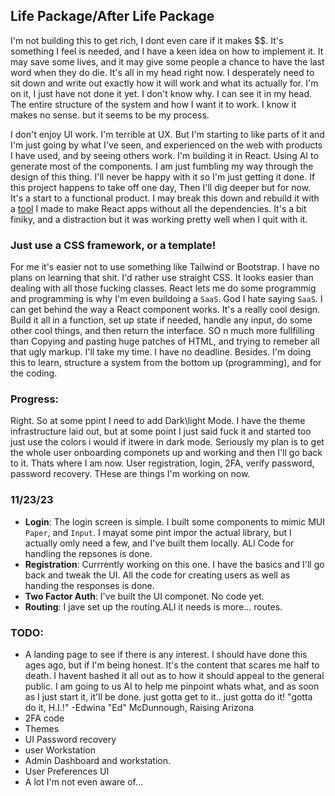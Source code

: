 ## Life Package/After Life Package

I'm not building this to get rich, I dont even care if it makes $$. It's something I feel is needed, and I have a keen idea on how to implement it. It may save some lives, and it may give some people a chance to have the last word when they do die. It's all in my head right now. I desperately need to sit down and write out exactly how it will work and what its actually for. I'm on it, I just have not done it yet. I don't know why. I can see it in my head. The entire structure of the system and how I want it to work. I know it makes no sense. but it seems to be my process. 

I don't enjoy UI work. I'm terrible at UX. But I'm starting to like parts of it and I'm just going by what I've seen, and experienced on the web with products I have used, and by seeing others work. I'm building it in React. Using AI to generate most of the components. I am just fumbling my way through the design of this thing. I'll never be happy with it so I'm just getting it done. If this project happens to take off one day, Then I'll dig deeper but for now. It's a start to a functional product. I may break this down and rebuild it with a [tool](https://github.com/ddcroft73/create-react-mini) I made to make React apps without all the dependencies. It's a bit finiky, and a distraction but it was working pretty well when I quit with it.

### Just use a CSS framework, or a template!

For me it's easier not to use something like Tailwind or Bootstrap. I have no plans on learning that shit. I'd rather use straight CSS. It looks easier than dealing with all those fucking classes. React lets me do some programmig and programming is why I'm even buildoing a `SaaS`. God I hate saying `SaaS`. I can get behind the way a React component works. It's a really cool design. Build it all in a function, set up state if needed, handle any input, do some other cool things, and then return the interface. SO n much more fullfilling than Copying and pasting huge patches of HTML, and trying to remeber all that ugly markup. I'll take my time. I have no deadline. Besides. I'm doing this to learn, structure a system from the bottom up (programming), and for the coding. 

### Progress:

Right. So at some ppint I need to add Dark\light Mode. I have the theme infrastructure laid out, but at some point I just said fuck it and started too just use the colors i would if itwere in dark mode. Seriously my plan is to get the whole user onboarding componets up and working and then I'll go back to it. Thats where I am now. User registration, login, 2FA, verify password, password recovery. THese are things I'm working on now.

### 11/23/23
- **Login**: The login screen is simple. I built some components to mimic MUI `Paper`, and `Input`. I mayat some pint impor the actual library, but I actually omly need a few, and I've built them locally. ALl Code for handling the repsones is done.
- **Registration**: Currrently working on this one. I have the basics and I'll go back and tweak the UI. All the code for creating users as well as handing the responses is done.
- **Two Factor Auth**: I've built the UI componet. No code yet.
- **Routing**: I jave set up the routing.ALl it needs is more... routes.


### TODO:
- A landing page to see if there is any interest. I should have done this ages ago, but if I'm being honest. It's the content that scares me half to death. I havent hashed it all out as to how it should appeal to the general public. I am going to us AI to help me pinpoint whats what, and as soon as I just start it, it'll be done. just gotta get to it.. just gotta do it!   "gotta do it, H.I.!" -Edwina "Ed" McDunnough, Raising Arizona
- 2FA code
- Themes
- UI Password recovery
- user Workstation
- Admin Dashboard and workstation.
- User Preferences UI
- A lot I'm not even aware of...